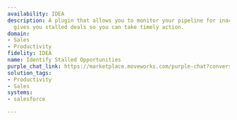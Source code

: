 ```yaml
---
availability: IDEA
description: A plugin that allows you to monitor your pipeline for inactivity and
  gives you stalled deals so you can take timely action.
domain:
- Sales
- Productivity
fidelity: IDEA
name: Identify Stalled Opportunities
purple_chat_link: https://marketplace.moveworks.com/purple-chat?conversation=%7B%22startTimestamp%22%3A%2211%3A43+AM%22%2C%22messages%22%3A%5B%7B%22role%22%3A%22user%22%2C%22parts%22%3A%5B%7B%22richText%22%3A%22%3Cp+xmlns%3D%5C%22http%3A%2F%2Fwww.w3.org%2F1999%2Fxhtml%5C%22%3EI+want+to+view+stalled+opportunities.%3C%2Fp%3E%22%7D%5D%7D%2C%7B%22role%22%3A%22assistant%22%2C%22parts%22%3A%5B%7B%22richText%22%3A%22%3Cp+xmlns%3D%5C%22http%3A%2F%2Fwww.w3.org%2F1999%2Fxhtml%5C%22%3EOkay%2C+I+can+help+with+that.+To+identify+stalled+opportunities+for+accounts+assigned+to+you%2C+please+specify+a+date+range+to+check+for+inactivity.%3C%2Fp%3E%22%7D%5D%7D%2C%7B%22role%22%3A%22user%22%2C%22parts%22%3A%5B%7B%22richText%22%3A%22%3Cp+xmlns%3D%5C%22http%3A%2F%2Fwww.w3.org%2F1999%2Fxhtml%5C%22%3ELast+quarter%3C%2Fp%3E%22%7D%5D%7D%2C%7B%22role%22%3A%22assistant%22%2C%22parts%22%3A%5B%7B%22reasoningSteps%22%3A%5B%7B%22status%22%3A%22success%22%2C%22richText%22%3A%22Successfully+extracted+date+range%3A+Last+quarter+%28Q1+2024%29.+Identified+target+accounts%3A+ACME%2C+Stark+Industries.%22%7D%2C%7B%22status%22%3A%22pending%22%2C%22richText%22%3A%22Searching+Salesforce+for+opportunities+related+to+ACME%2FStark+Industries+accounts+with+no+activity+during+Q1+2024.%22%7D%5D%7D%2C%7B%22richText%22%3A%22%3Cp+xmlns%3D%5C%22http%3A%2F%2Fwww.w3.org%2F1999%2Fxhtml%5C%22%3EHere+are+the+inactive+opportunities+for+%3Cb%3EACME+%26amp%3B+Stark+Industries+accounts%3C%2Fb%3E+from+the+last+quarter+%28Q1+2024%29%3A%3C%2Fp%3E%3Cul+xmlns%3D%5C%22http%3A%2F%2Fwww.w3.org%2F1999%2Fxhtml%5C%22%3E%3Cli%3E%3Cp%3E%3Cb%3EOpportunity%3A%3C%2Fb%3E+Stark+Industries+Software+Upgrade%3C%2Fp%3E%3Cul%3E%3Cli%3E%3Cb%3EType%3A%3C%2Fb%3E+Existing+Business+-+Upgrade%3C%2Fli%3E%3Cli%3E%3Cb%3ELead+Source%3A%3C%2Fb%3E+Website%3C%2Fli%3E%3Cli%3E%3Cb%3ECreated+Date%3A%3C%2Fb%3E+December+1%2C+2023%3C%2Fli%3E%3Cli%3E%3Cb%3EProducts%3A%3C%2Fb%3E+Software+License%2C+Implementation+Services%3C%2Fli%3E%3Cli%3E%3Cb%3ELast+Activity%3A%3C%2Fb%3E+January+10%2C+2024%3C%2Fli%3E%3Cli%3E%3Cb%3EStage%3A%3C%2Fb%3E+Proposal%2FPrice+Quote%3C%2Fli%3E%3Cli%3E%3Cb%3EARR%3A%3C%2Fb%3E+%24250%2C000%3C%2Fli%3E%3C%2Ful%3E%3C%2Fli%3E%3Cli%3E%3Cp%3E%3Cb%3EOpportunity%3A%3C%2Fb%3E+ACME+New+Product+Integration%3C%2Fp%3E%3Cul%3E%3Cli%3E%3Cb%3EType%3A%3C%2Fb%3E+New+Business%3C%2Fli%3E%3Cli%3E%3Cb%3ELead+Source%3A%3C%2Fb%3E+Referral%3C%2Fli%3E%3Cli%3E%3Cb%3ECreated+Date%3A%3C%2Fb%3E+January+15%2C+2024%3C%2Fli%3E%3Cli%3E%3Cb%3EProducts%3A%3C%2Fb%3E+Widget+X%2C+Consulting+Services%3C%2Fli%3E%3Cli%3E%3Cb%3ELast+Activity%3A%3C%2Fb%3E+February+5%2C+2024%3C%2Fli%3E%3Cli%3E%3Cb%3EStage%3A%3C%2Fb%3E+Qualification%3C%2Fli%3E%3Cli%3E%3Cb%3EARR%3A%3C%2Fb%3E+%24150%2C000%3C%2Fli%3E%3C%2Ful%3E%3C%2Fli%3E%3Cli%3E%3Cp%3E%3Cb%3EOpportunity%3A%3C%2Fb%3E+ACME+Service+Contract+Renewal%3C%2Fp%3E%3Cul%3E%3Cli%3E%3Cb%3EType%3A%3C%2Fb%3E+Existing+Business+-+Renewal%3C%2Fli%3E%3Cli%3E%3Cb%3ELead+Source%3A%3C%2Fb%3E+Proactive+Outreach%3C%2Fli%3E%3Cli%3E%3Cb%3ECreated+Date%3A%3C%2Fb%3E+February+1%2C+2023%3C%2Fli%3E%3Cli%3E%3Cb%3EProducts%3A%3C%2Fb%3E+Annual+Maintenance+Contract%3C%2Fli%3E%3Cli%3E%3Cb%3ELast+Activity%3A%3C%2Fb%3E+March+1%2C+2024%3C%2Fli%3E%3Cli%3E%3Cb%3EStage%3A%3C%2Fb%3E+Negotiation%2FReview%3C%2Fli%3E%3Cli%3E%3Cb%3EARR%3A%3C%2Fb%3E+%2475%2C000%3C%2Fli%3E%3C%2Ful%3E%3C%2Fli%3E%3C%2Ful%3E%22%7D%2C%7B%22citations%22%3A%5B%7B%22connectorName%22%3A%22salesforce%22%2C%22citationTitle%22%3A%22Stark+Industries+Software+Upgrade%22%7D%2C%7B%22connectorName%22%3A%22salesforce%22%2C%22citationTitle%22%3A%22ACME+New+Product+Integration%22%7D%2C%7B%22connectorName%22%3A%22salesforce%22%2C%22citationTitle%22%3A%22ACME+Service+Contract+Renewal%22%7D%5D%7D%5D%7D%5D%7D
solution_tags:
- Productivity
- Sales
systems:
- salesforce

---
```

